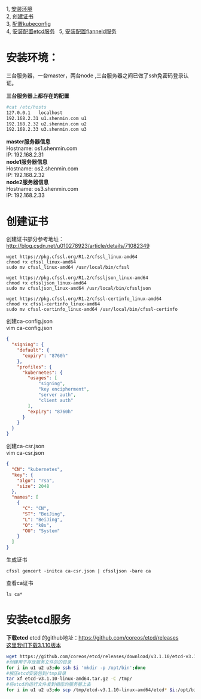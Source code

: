 1, [安装环境](#安装环境)  
2, [创建证书](#创建证书)  
3, [配置kubeconfig](#配置kubeconfig)  
4, [安装配置etcd服务](#安装配置etcd服务)   
5, [安装配置flanneld服务](#安装配置flanneld服务)  

# 安装环境：  
三台服务器，一台master，两台node  ,三台服务器之间已做了ssh免密码登录认证。

**三台服务器上都存在的配置**
```bash
#cat /etc/hosts
127.0.0.1	localhost
192.168.2.31 u1.shenmin.com u1
192.168.2.32 u2.shenmin.com u2
192.168.2.33 u3.shenmin.com u3
```
**master服务器信息** <br>
Hostname: os1.shenmin.com<br>
IP: 192.168.2.31<br>
**node1服务器信息**  
Hostname: os2.shenmin.com  
IP: 192.168.2.32  
**node2服务器信息**  
Hostname: os3.shenmin.com  
IP: 192.168.2.33  


# 创建证书
创建证书部分参考地址：http://blog.csdn.net/u010278923/article/details/71082349
```shell
wget https://pkg.cfssl.org/R1.2/cfssl_linux-amd64
chmod +x cfssl_linux-amd64
sudo mv cfssl_linux-amd64 /usr/local/bin/cfssl

wget https://pkg.cfssl.org/R1.2/cfssljson_linux-amd64
chmod +x cfssljson_linux-amd64
sudo mv cfssljson_linux-amd64 /usr/local/bin/cfssljson

wget https://pkg.cfssl.org/R1.2/cfssl-certinfo_linux-amd64
chmod +x cfssl-certinfo_linux-amd64
sudo mv cfssl-certinfo_linux-amd64 /usr/local/bin/cfssl-certinfo
```
创建ca-config.json<br>
vim ca-config.json
```json
{
  "signing": {
    "default": {
      "expiry": "8760h"
    },
    "profiles": {
      "kubernetes": {
        "usages": [
            "signing",
            "key encipherment",
            "server auth",
            "client auth"
        ],
        "expiry": "8760h"
      }
    }
  }
}

```
创建ca-csr.json<br>
vim ca-csr.json
```json
{
  "CN": "kubernetes",
  "key": {
    "algo": "rsa",
    "size": 2048
  },
  "names": [
    {
      "C": "CN",
      "ST": "BeiJing",
      "L": "BeiJing",
      "O": "k8s",
      "OU": "System"
    }
  ]
}
```
生成证书
```shell
cfssl gencert -initca ca-csr.json | cfssljson -bare ca
```
查看ca证书
```shell
ls ca*
```


# 安装etcd服务
**下载etcd**
etcd 的github地址：https://github.com/coreos/etcd/releases  
[这里我们下载3.1.10版本](https://github.com/coreos/etcd/releases/download/v3.1.10/etcd-v3.1.10-linux-amd64.tar.gz)
```bash
wget https://github.com/coreos/etcd/releases/download/v3.1.10/etcd-v3.1.10-linux-amd64.tar.gz
#创建用于存放服务文件的的目录
for i in u1 u2 u3;do ssh $i 'mkdir -p /opt/bin';done
#解压etcd安装包到/tmp目录
tar xf etcd-v3.1.10-linux-amd64.tar.gz -C /tmp/
#将etcd的运行文件发到相应的服务器上去
for i in u1 u2 u3;do scp /tmp/etcd-v3.1.10-linux-amd64/etcd* $i:/opt/bin/;done

